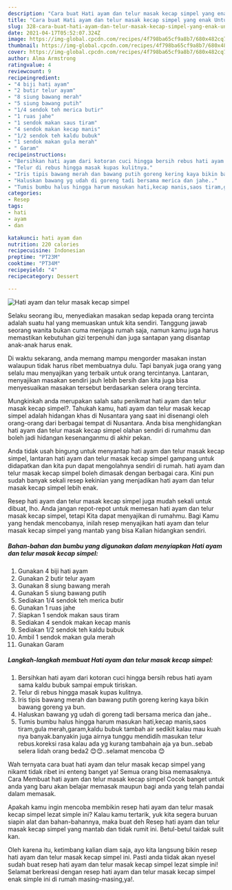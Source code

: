 ```yaml
---
description: "Cara buat Hati ayam dan telur masak kecap simpel yang enak Untuk Jualan"
title: "Cara buat Hati ayam dan telur masak kecap simpel yang enak Untuk Jualan"
slug: 328-cara-buat-hati-ayam-dan-telur-masak-kecap-simpel-yang-enak-untuk-jualan
date: 2021-04-17T05:52:07.324Z
image: https://img-global.cpcdn.com/recipes/4f798ba65cf9a8b7/680x482cq70/hati-ayam-dan-telur-masak-kecap-simpel-foto-resep-utama.jpg
thumbnail: https://img-global.cpcdn.com/recipes/4f798ba65cf9a8b7/680x482cq70/hati-ayam-dan-telur-masak-kecap-simpel-foto-resep-utama.jpg
cover: https://img-global.cpcdn.com/recipes/4f798ba65cf9a8b7/680x482cq70/hati-ayam-dan-telur-masak-kecap-simpel-foto-resep-utama.jpg
author: Alma Armstrong
ratingvalue: 4
reviewcount: 9
recipeingredient:
- "4 biji hati ayam"
- "2 butir telur ayam"
- "8 siung bawang merah"
- "5 siung bawang putih"
- "1/4 sendok teh merica butir"
- "1 ruas jahe"
- "1 sendok makan saus tiram"
- "4 sendok makan kecap manis"
- "1/2 sendok teh kaldu bubuk"
- "1 sendok makan gula merah"
- " Garam"
recipeinstructions:
- "Bersihkan hati ayam dari kotoran cuci hingga bersih rebus hati ayam sama kaldu bubuk sampai empuk tiriskan."
- "Telur di rebus hingga masak kupas kulitnya."
- "Iris tipis bawang merah dan bawang putih goreng kering kaya bikin bawang goreng ya bun."
- "Haluskan bawang yg udah di goreng tadi bersama merica dan jahe.."
- "Tumis bumbu halus hingga harum masukan hati,kecap manis,saos tiram,gula merah,garam,kaldu bubuk tambah air sedikit kalau mau kuah nya banyak.banyakin juga airnya tunggu mendidih masukan telur rebus.koreksi rasa kalau ada yg kurang tambahain aja ya bun..sebab selera lidah orang beda2 😊😊..selamat mencoba 😊"
categories:
- Resep
tags:
- hati
- ayam
- dan

katakunci: hati ayam dan 
nutrition: 220 calories
recipecuisine: Indonesian
preptime: "PT23M"
cooktime: "PT34M"
recipeyield: "4"
recipecategory: Dessert

---
```



![Hati ayam dan telur masak kecap simpel](https://img-global.cpcdn.com/recipes/4f798ba65cf9a8b7/680x482cq70/hati-ayam-dan-telur-masak-kecap-simpel-foto-resep-utama.jpg)

Selaku seorang ibu, menyediakan masakan sedap kepada orang tercinta adalah suatu hal yang memuaskan untuk kita sendiri. Tanggung jawab seorang  wanita bukan cuma menjaga rumah saja, namun kamu juga harus memastikan kebutuhan gizi terpenuhi dan juga santapan yang disantap anak-anak harus enak.

Di waktu  sekarang, anda memang mampu mengorder masakan instan walaupun tidak harus ribet membuatnya dulu. Tapi banyak juga orang yang selalu mau menyajikan yang terbaik untuk orang tercintanya. Lantaran, menyajikan masakan sendiri jauh lebih bersih dan kita juga bisa menyesuaikan masakan tersebut berdasarkan selera orang tercinta. 



Mungkinkah anda merupakan salah satu penikmat hati ayam dan telur masak kecap simpel?. Tahukah kamu, hati ayam dan telur masak kecap simpel adalah hidangan khas di Nusantara yang saat ini disenangi oleh orang-orang dari berbagai tempat di Nusantara. Anda bisa menghidangkan hati ayam dan telur masak kecap simpel olahan sendiri di rumahmu dan boleh jadi hidangan kesenanganmu di akhir pekan.

Anda tidak usah bingung untuk menyantap hati ayam dan telur masak kecap simpel, lantaran hati ayam dan telur masak kecap simpel gampang untuk didapatkan dan kita pun dapat mengolahnya sendiri di rumah. hati ayam dan telur masak kecap simpel boleh dimasak dengan berbagai cara. Kini pun sudah banyak sekali resep kekinian yang menjadikan hati ayam dan telur masak kecap simpel lebih enak.

Resep hati ayam dan telur masak kecap simpel juga mudah sekali untuk dibuat, lho. Anda jangan repot-repot untuk memesan hati ayam dan telur masak kecap simpel, tetapi Kita dapat menyajikan di rumahmu. Bagi Kamu yang hendak mencobanya, inilah resep menyajikan hati ayam dan telur masak kecap simpel yang mantab yang bisa Kalian hidangkan sendiri.

<!--inarticleads1-->

##### Bahan-bahan dan bumbu yang digunakan dalam menyiapkan Hati ayam dan telur masak kecap simpel:

1. Gunakan 4 biji hati ayam
1. Gunakan 2 butir telur ayam
1. Gunakan 8 siung bawang merah
1. Gunakan 5 siung bawang putih
1. Sediakan 1/4 sendok teh merica butir
1. Gunakan 1 ruas jahe
1. Siapkan 1 sendok makan saus tiram
1. Sediakan 4 sendok makan kecap manis
1. Sediakan 1/2 sendok teh kaldu bubuk
1. Ambil 1 sendok makan gula merah
1. Gunakan  Garam




<!--inarticleads2-->

##### Langkah-langkah membuat Hati ayam dan telur masak kecap simpel:

1. Bersihkan hati ayam dari kotoran cuci hingga bersih rebus hati ayam sama kaldu bubuk sampai empuk tiriskan.
1. Telur di rebus hingga masak kupas kulitnya.
1. Iris tipis bawang merah dan bawang putih goreng kering kaya bikin bawang goreng ya bun.
1. Haluskan bawang yg udah di goreng tadi bersama merica dan jahe..
1. Tumis bumbu halus hingga harum masukan hati,kecap manis,saos tiram,gula merah,garam,kaldu bubuk tambah air sedikit kalau mau kuah nya banyak.banyakin juga airnya tunggu mendidih masukan telur rebus.koreksi rasa kalau ada yg kurang tambahain aja ya bun..sebab selera lidah orang beda2 😊😊..selamat mencoba 😊




Wah ternyata cara buat hati ayam dan telur masak kecap simpel yang nikamt tidak ribet ini enteng banget ya! Semua orang bisa memasaknya. Cara Membuat hati ayam dan telur masak kecap simpel Cocok banget untuk anda yang baru akan belajar memasak maupun bagi anda yang telah pandai dalam memasak.

Apakah kamu ingin mencoba membikin resep hati ayam dan telur masak kecap simpel lezat simple ini? Kalau kamu tertarik, yuk kita segera buruan siapin alat dan bahan-bahannya, maka buat deh Resep hati ayam dan telur masak kecap simpel yang mantab dan tidak rumit ini. Betul-betul taidak sulit kan. 

Oleh karena itu, ketimbang kalian diam saja, ayo kita langsung bikin resep hati ayam dan telur masak kecap simpel ini. Pasti anda tiidak akan nyesel sudah buat resep hati ayam dan telur masak kecap simpel lezat simple ini! Selamat berkreasi dengan resep hati ayam dan telur masak kecap simpel enak simple ini di rumah masing-masing,ya!.


